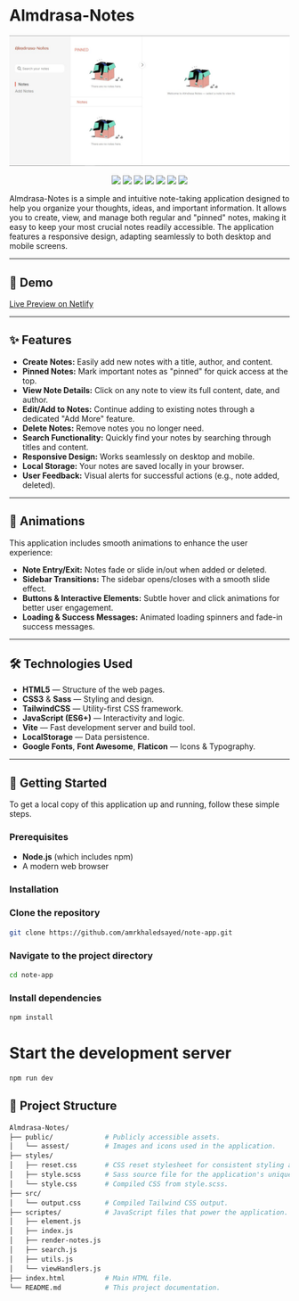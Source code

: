 # Almdrasa-Notes

![Poster](./public/assets/poster.jpeg)

<p align="center">
  <img src="https://img.shields.io/badge/HTML5-E34F26?logo=html5&logoColor=white&style=for-the-badge" />
  <img src="https://img.shields.io/badge/CSS3-1572B6?logo=css3&logoColor=white&style=for-the-badge" />
  <img src="https://img.shields.io/badge/Sass-CC6699?logo=sass&logoColor=white&style=for-the-badge" />
  <img src="https://img.shields.io/badge/TailwindCSS-v4.0-38BDF8?logo=tailwindcss&logoColor=white&style=for-the-badge" />
  <img src="https://img.shields.io/badge/JavaScript-F7DF1E?logo=javascript&logoColor=black&style=for-the-badge" />
  <img src="https://img.shields.io/badge/Vite-646CFF?logo=vite&logoColor=white&style=for-the-badge" />
  <img src="https://img.shields.io/badge/LocalStorage-Enabled-4CAF50?style=for-the-badge" />
</p>

Almdrasa-Notes is a simple and intuitive note-taking application designed to help you organize your thoughts, ideas, and important information. It allows you to create, view, and manage both regular and "pinned" notes, making it easy to keep your most crucial notes readily accessible. The application features a responsive design, adapting seamlessly to both desktop and mobile screens.

---

## 🚀 Demo

[Live Preview on Netlify](https://almadrasa-note.netlify.app/)

---

## ✨ Features

- **Create Notes:** Easily add new notes with a title, author, and content.
- **Pinned Notes:** Mark important notes as "pinned" for quick access at the top.
- **View Note Details:** Click on any note to view its full content, date, and author.
- **Edit/Add to Notes:** Continue adding to existing notes through a dedicated "Add More" feature.
- **Delete Notes:** Remove notes you no longer need.
- **Search Functionality:** Quickly find your notes by searching through titles and content.
- **Responsive Design:** Works seamlessly on desktop and mobile.
- **Local Storage:** Your notes are saved locally in your browser.
- **User Feedback:** Visual alerts for successful actions (e.g., note added, deleted).

---

## 🎨 Animations

This application includes smooth animations to enhance the user experience:

- **Note Entry/Exit:** Notes fade or slide in/out when added or deleted.
- **Sidebar Transitions:** The sidebar opens/closes with a smooth slide effect.
- **Buttons & Interactive Elements:** Subtle hover and click animations for better user engagement.
- **Loading & Success Messages:** Animated loading spinners and fade-in success messages.

---

## 🛠️ Technologies Used

- **HTML5** — Structure of the web pages.
- **CSS3** & **Sass** — Styling and design.
- **TailwindCSS** — Utility-first CSS framework.
- **JavaScript (ES6+)** — Interactivity and logic.
- **Vite** — Fast development server and build tool.
- **LocalStorage** — Data persistence.
- **Google Fonts**, **Font Awesome**, **Flaticon** — Icons & Typography.

---

## 🏁 Getting Started

To get a local copy of this application up and running, follow these simple steps.

### Prerequisites

- **Node.js** (which includes npm)
- A modern web browser

### Installation

### Clone the repository
```bash
git clone https://github.com/amrkhaledsayed/note-app.git
```

### Navigate to the project directory
```bash
cd note-app
```

### Install dependencies
```bash
npm install
```
# Start the development server
```bash
npm run dev
```
## 📁 Project Structure
```bash
Almdrasa-Notes/
├── public/             # Publicly accessible assets.
│   └── assest/         # Images and icons used in the application.
├── styles/
│   ├── reset.css       # CSS reset stylesheet for consistent styling across browsers.
│   ├── style.scss      # Sass source file for the application's unique design.
│   └── style.css       # Compiled CSS from style.scss.
├── src/
│   └── output.css      # Compiled Tailwind CSS output.
├── scriptes/           # JavaScript files that power the application.
│   ├── element.js
│   ├── index.js
│   ├── render-notes.js
│   ├── search.js
│   ├── utils.js
│   └── viewHandlers.js
├── index.html          # Main HTML file.
└── README.md           # This project documentation.
```
